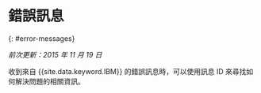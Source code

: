 
# 錯誤訊息
{: #error-messages}

*前次更新：2015 年 11 月 19 日*

收到來自 {{site.data.keyword.IBM}} 的錯誤訊息時，可以使用訊息 ID 來尋找如何解決問題的相關資訊。 


